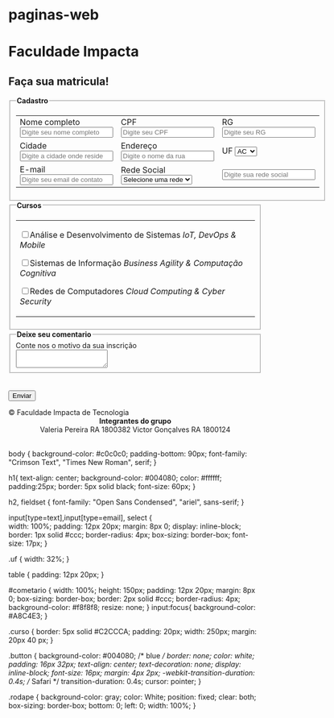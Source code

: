# paginas-web
<!DOCTYPE html>
<html>
	<head>
		<meta charset="utf-8">
		<title>Cadastro de aluno</title>
		<link rel="icon" href="impacta.png">
		<link rel="stylesheet" href="style.css">
	</head>
	<body>
		<h1>Faculdade Impacta</h1>
		<h2>Faça sua matricula!</h2>
		<form>
		<fieldset><legend><b>Cadastro</b></legend>
		<table>	
			<tr>
				<td>
					<label for="Nome" id="nome">Nome completo</label>
					<input type="text" name="nome" maxlength="20"  placeholder="Digite seu nome completo">
				</td>
				<td>
					<label for="cpf" id="cpf">CPF</label>
					<input type="text" name="cpf" maxlength="14" placeholder="Digite seu CPF">
				</td>
				<td>
					<label for="rg" id="rg">RG</label>
					<input type="text" name="cpf" maxlength="12" placeholder="Digite seu RG">
				</td>
			</tr>
			<tr>
				<td>
					<label for="cidade">Cidade</label>
					<input type="text" name="cidade" placeholder="Digite a cidade onde reside">
				</td>
				<td>
					<label for="endereço">Endereço</label>
					<input type="text" name="endereço" maxlength="30" placeholder="Digite o nome da rua">
				</td>
				<td>
					<label for="uf">UF</label>
					<select class="uf">
						<option>AC</option>
						<option>AL</option>
						<option>AM</option>
						<option>AP</option>
						<option>BA</option>
						<option>CE</option>
						<option>DF</option>
						<option>ES</option>
						<option>GO</option>
						<option>MA</option>
						<option>MG</option>
						<option>MS</option>
						<option>MT</option>
						<option>PA</option>
						<option>PB</option>
						<option>PE</option>
						<option>PI</option>
						<option>PR</option>
						<option>RJ</option>
						<option>RN</option>
						<option>RO</option>
						<option>RR</option>
						<option>RS</option>
						<option>SC</option>
						<option>SE</option>
						<option>SP</option>
						<option>TO</option>
					</select>
				</td>
			</tr>
			<tr>
				<td>
					<label for="e-mail">E-mail</label>
					<input type="email" name="emailaddress" placeholder="Digite seu email de contato">
				</td>
				<td>
					<label for="rede social">Rede Social</label>
					<select>
						<option>Selecione uma rede</option>
						<option>Facebook</option>
						<option>WhatsApp</option>
						<option>Twitter</option>
						<option>Outros</option>
					</select>
				</td>
				<td>
					<input type="text" name="redesocial" placeholder="Digite sua rede social">
				</td>
			</tr>
		</table>
		</fieldset>
		<fieldset><legend><b>Cursos</b></legend>
		<table>
			<tr>
				<td>
<p><input name="curso1" type="checkbox" id="ads">Análise e Desenvolvimento de Sistemas <em>IoT, DevOps & Mobile</em></p>
<p><input name="curso2" type="checkbox" id="si">Sistemas de Informação <em>Business Agility & Computação Cognitiva</em></p>
<p><input name="curso3" type="checkbox" id="redes">Redes de Computadores <em>Cloud Computing & Cyber Security</em></p>
				</td>
			</tr>
		</table>
		</fieldset>
		<fieldset><legend><b>Deixe seu comentario</b></legend>
			<label for="comentario">Conte nos o motivo da sua inscrição</label>
			<br/>
			<textarea id="cometario" maxlength="100" >
			</textarea>
		</fieldset>
		<br/>
		<br/>
		<label for="botão"></label>
		<input type="button" class="button" value="Enviar">
		</form>
	</body>
	<footer class="rodape">
		&copy; Faculdade Impacta de Tecnologia
		<center><b>Integrantes do grupo</b></center>
		<center>Valeria Pereira RA 1800382 Victor Gonçalves RA 1800124</center><br/><p></p>
		</footer>
</html>

body {
	background-color: #c0c0c0;
	padding-bottom: 90px;
	font-family: "Crimson Text", "Times New Roman", serif;
}

h1{
	text-align: center;
	background-color: #004080;
	color: #ffffff;
	padding:25px;
	border: 5px solid black;
	font-size: 60px;
}

h2, fieldset {
	font-family: "Open Sans Condensed", "ariel", sans-serif;
}

input[type=text],input[type=email], select  {	
	width: 100%;
    padding: 12px 20px;
    margin: 8px 0;
    display: inline-block;
    border: 1px solid #ccc;
    border-radius: 4px;
    box-sizing: border-box;
    font-size: 17px;
}

.uf {
	width: 32%;
}

table {
	padding: 12px 20px;
}

#cometario {
	width: 100%;
    height: 150px;
    padding: 12px 20px;
    margin: 8px 0;
    box-sizing: border-box;
    border: 2px solid #ccc;
    border-radius: 4px;
    background-color: #f8f8f8;
    resize: none;
}
input:focus{
	background-color: #A8C4E3;
}

.curso {
	border: 5px solid #C2CCCA;
	padding: 20px;
	width: 250px;
	margin: 20px 40 px;
}

.button {
    background-color: #004080; /* blue */
    border: none;
    color: white;
    padding: 16px 32px;
    text-align: center;
    text-decoration: none;
    display: inline-block;
    font-size: 16px;
    margin: 4px 2px;
    -webkit-transition-duration: 0.4s; /* Safari */
    transition-duration: 0.4s;
    cursor: pointer;
}

.rodape {
	background-color: gray;
	color: White;
	position: fixed;
	clear: both;
	box-sizing: border-box;
	bottom: 0;
	left: 0;
	width: 100%;
}

